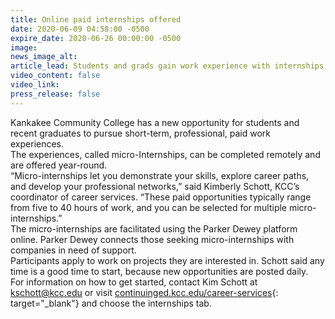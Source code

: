 ```yaml
---
title: Online paid internships offered
date: 2020-06-09 04:58:00 -0500
expire_date: 2020-06-26 00:00:00 -0500
image:
news_image_alt:
article_lead: Students and grads gain work experience with internships.
video_content: false
video_link:
press_release: false
---
```


Kankakee Community College has a new opportunity for students and recent graduates to pursue short-term, professional, paid work experiences.<br>The experiences, called micro-Internships, can be completed remotely and are offered year-round.<br>“Micro-internships let you demonstrate your skills, explore career paths, and develop your professional networks,” said Kimberly Schott, KCC’s coordinator of career services. “These paid opportunities typically range from five to 40 hours of work, and you can be selected for multiple micro-internships.”<br>The micro-internships are facilitated using the Parker Dewey platform online. Parker Dewey connects those seeking micro-internships with companies in need of support.<br>Participants apply to work on projects they are interested in. Schott said any time is a good time to start, because new opportunities are posted daily.<br>For information on how to get started, contact Kim Schott at [kschott@kcc.edu](mailto:kschott@kcc.edu) or visit [continuinged.kcc.edu/career-services](https://continuinged.kcc.edu/career-services/){: target="_blank"} and choose the internships tab.<br>&nbsp;